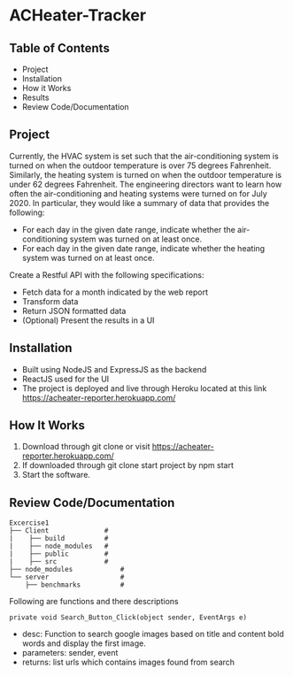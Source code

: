 # ACHeater-Tracker

## Table of Contents
* Project
* Installation
* How it Works
* Results
* Review Code/Documentation


## Project
Currently, the HVAC system is set such that the air-conditioning system is turned on when the outdoor temperature is over 75 degrees Fahrenheit. Similarly, the heating system is turned on when the outdoor temperature is under 62 degrees Fahrenheit. The engineering directors want to learn how often the air-conditioning and heating systems were turned on for July 2020. In particular, they would like a summary of data that provides the following:

* For each day in the given date range, indicate whether the air-conditioning
system was turned on at least once.
* For each day in the given date range, indicate whether the heating system was
turned on at least once.

Create a Restful API with the following specifications:
* Fetch data for a month indicated by the web report
* Transform data
* Return JSON formatted data
* (Optional) Present the results in a UI

## Installation

* Built using NodeJS and ExpressJS as the backend
* ReactJS used for the UI
* The project is deployed and live through Heroku located at this link https://acheater-reporter.herokuapp.com/

## How It Works

1. Download through git clone or visit https://acheater-reporter.herokuapp.com/
2. If downloaded through git clone start project by npm start
3. Start the software.

## Review Code/Documentation


    Excercise1
    ├── Client              #
    |    ├── build          # 
    |    ├── node_modules   #
    |    ├── public         #
    |    ├── src            #
    ├── node_modules            # 
    └── server                  #
        ├── benchmarks          # 
        

Following are functions and there descriptions

    private void Search_Button_Click(object sender, EventArgs e)

<ul>
<li>desc: Function to search google images based on title and content bold words and display the first image.</li>
<li>parameters: sender, event</li>
<li>returns: list urls which contains images found from search</li>
</ul>
